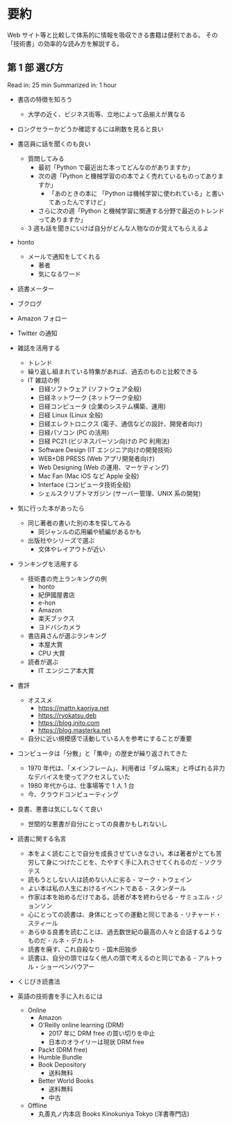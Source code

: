 # 要約

Web サイト等と比較して体系的に情報を吸収できる書籍は便利である。
その「技術書」の効率的な読み方を解説する。

## 第 1 部 選び方

Read in: 25 min
Summarized in: 1 hour

- 書店の特徴を知ろう
	- 大学の近く、ビジネス街等、立地によって品揃えが異なる
- ロングセラーかどうか確認するには刷数を見ると良い
- 書店員に話を聞くのも良い
	- 質問してみる
		- 最初「Python で最近出た本ってどんなのがありますか」
		- 次の週「Python と機械学習のの本でよく売れているものってありますか」
			- 「あのときの本に 「Python は機械学習に使われている」と書いてあったんですけど」
		- さらに次の週「Python と機械学習に関連する分野で最近のトレンドってありますか」
	- 3 週も話を聞きにいけば自分がどんな人物なのか覚えてもらえるよ

- honto
	- メールで通知をしてくれる
		- 著者
		- 気になるワード
- 読書メーター
- ブクログ
- Amazon フォロー
- Twitter の通知

- 雑誌を活用する
	- トレンド
	- 繰り返し組まれている特集があれば、過去のものと比較できる
	- IT 雑誌の例
		- 日経ソフトウェア (ソフトウェア全般)
		- 日経ネットワーク (ネットワーク全般)
		- 日経コンピュータ (企業のシステム構築、運用)
		- 日経 Linux (Linux 全般)
		- 日経エレクトロニクス (電子、通信などの設計、開発者向け)
		- 日経パソコン (PC の活用)
		- 日経 PC21 (ビジネスパーソン向けの PC 利用法)
		- Software Design (IT エンジニア向けの開発技術)
		- WEB+DB PRESS (Web アプリ開発者向け)
		- Web Designing (Web の運用、マーケティング)
		- Mac Fan (Mac iOS など Apple 全般)
		- Interface (コンピュータ技術全般)
		- シェルスクリプトマガジン (サーバー管理、UNIX 系の開発)

- 気に行った本があったら
	- 同じ著者の書いた別の本を探してみる
		- 同ジャンルの応用編や続編があるかも
	- 出版社やシリーズで選ぶ
		- 文体やレイアウトが近い

- ランキングを活用する
	- 技術書の売上ランキングの例
		- honto
		- 紀伊國屋書店
		- e-hon
		- Amazon
		- 楽天ブックス
		- ヨドバシカメラ
	- 書店員さんが選ぶランキング
		- 本屋大賞
		- CPU 大賞
	- 読者が選ぶ
		- IT エンジニア本大賞

- 書評
	- オススメ
		- https://mattn.kaoriya.net
		- https://ryokatsu.deb
		- https://blog.jnito.com
		- https://blog.masterka.net
	- 自分に近い規模感で活動している人を参考にすることが重要

- コンピュータは「分散」と「集中」の歴史が繰り返されてきた
	- 1970 年代は、「メインフレーム」、利用者は「ダム端末」と呼ばれる非力なデバイスを使ってアクセスしていた
	- 1980 年代からは、仕事場等で 1 人 1 台
	- 今、クラウドコンピューティング

- 良書、悪書は気にしなくて良い
	- 世間的な悪書が自分にとっての良書かもしれないし

- 読書に関する名言
	- 本をよく読むことで自分を成長させていきなさい。本は著者がとても苦労して身につけたことを、たやすく手に入れさせてくれるのだ - ソクラテス
	- 読もうとしない人は読めない人に劣る - マーク・トウェイン
	- よい本は私の人生におけるイベントである - スタンダール
	- 作家は本を始めるだけである。読者が本を終わらせる - サミュエル・ジョンソン
	- 心にとっての読書は、身体にとっての運動と同じである - リチャード・スティール
	- あらゆる良書を読むことは、過去数世紀の最高の人々と会話するようなものだ - ルネ・デカルト
	- 読書を廃す、これ自殺なり - 国木田独歩
	- 読書は、自分の頭ではなく他人の頭で考えるのと同じである - アルトゥル・ショーペンバウアー

- くじびき読書法

- 英語の技術書を手に入れるには
	- Online
		- Amazon
		- O'Reilly online learning (DRM)
			- 2017 年に DRM free の買い切りを中止
			- 日本のオライリーは現状 DRM free
		- Packt (DRM free)
		- Humble Bundle
		- Book Depository
			- 送料無料
		- Better World Books
			- 送料無料
			- 中古
	- Offline
		- 丸善丸ノ内本店 Books Kinokuniya Tokyo (洋書専門店)
